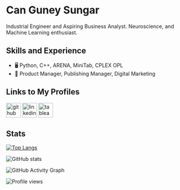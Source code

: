 # Can Guney Sungar
Industrial Engineer and Aspiring Business Analyst. Neuroscience, and Machine Learning enthusiast.
 
## Skills and Experience
- 🖥️ Python, C++, ARENA, MiniTab, CPLEX OPL
- 💼 Product Manager, Publishing Manager, Digital Marketing

## Links to My Profiles
[<img src='https://cdn.jsdelivr.net/npm/simple-icons@3.0.1/icons/github.svg' alt='github' height='40'>](https://github.com/csungar)  [<img src='https://cdn.jsdelivr.net/npm/simple-icons@3.0.1/icons/linkedin.svg' alt='linkedin' height='40'>](https://www.linkedin.com/in/guneysungar/)  [<img src='https://cdn.jsdelivr.net/npm/simple-icons@3.0.1/icons/tableau.svg' alt='tableau' height='40'>](https://public.tableau.com/app/profile/can.guney.sungar#!/?newProfile=&activeTab=0) 

## Stats
[![Top Langs](https://github-readme-stats.vercel.app/api/top-langs/?username=csungar)](https://github.com/anuraghazra/github-readme-stats)

![GitHub stats](https://github-readme-stats.vercel.app/api?username=csungar&show_icons=true)  

![GitHub Activity Graph](https://activity-graph.herokuapp.com/graph?username=csungar)  

![Profile views](https://gpvc.arturio.dev/csungar)

